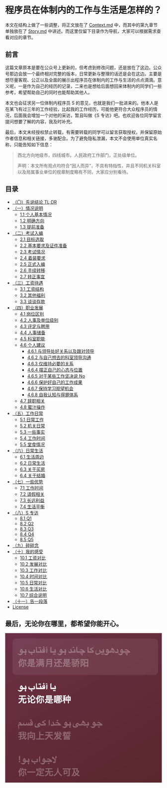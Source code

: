 # **程序员在体制内的工作与生活是怎样的？**

本文在结构上做了一些调整，将正文放在了 [Context.md](Context.md) 中，而其中的第九章节单独放在了 [Story.md](Story.md) 中讲述。而这里仅留下目录作为导航，大家可以根据需求查看对应的章节。

## 前言

这篇文章原本是要在公众号上更新的，但考虑到修改问题，还是放在了这边。公众号那边会放一个最终相对完整的版本，日常更新与整理的话还是会在这边。主要是想尽量客观、公正以及全面的展示出程序员在体制内的工作与生活的点点滴滴。意义呢，一是作为自己的经历的记录，二来也是想给后面想回来体制内的同学们一些参考，希望帮助自己的同时也能帮助其他人。

本文也会征求另一位体制内程序员 S 的意见，也就是我们一批进来的。他本人是在某飞有过三年的工作经验，比起我的工作经历，可能他更符合大众程序员的情况，后面我会增加一个对他的采访，暂且叫做《S 专访》吧。也欢迎各位同学留言提问想要了解的内容，我及时补充。

最后，本文未经授权禁止转载，有需要转载的同学可以留言获取授权，并保留原始作者信息和相关链接，多谢配合。为了避免隐私泄漏，本文不会使用单位真实名称，只能告知如下信息：

> 西北方向地级市，四线城市。人民政府工作部门，正处级单位。
>
> 声明：本文所有观点均符合“因人而异”，不具有特指性，并且不同机关科室以及局属事业单位的规章制度略有不同，大家应分别看待。

## 目录

- [（〇）先说结论 TL;DR](Context.md#〇-先说结论-tldr)
- [（一）情况说明](Context.md#一情况说明)
  - [1.1 个人基本情况](Context.md#11-个人基本情况)
  - [1.2 明确方向](Context.md#12-明确方向)
  - [1.3 提前准备](Context.md#13-提前准备)
- [（二）考试入编](Context.md#二考试入编)
  - [2.1 目标选取](Context.md#21-目标选取)
  - [2.2 基本要求及证件准备](Context.md#22-基本要求及证件准备)
  - [2.3 考试情况](Context.md#23-考试情况)
  - [2.4 着装要求](Context.md#24-着装要求)
  - [2.5 正式入编](Context.md#25-正式入编)
  - [2.6 手续转移](Context.md#26-手续转移)
  - [2.7 转正事宜](Context.md#27-转正事宜)
- [（三）工资待遇](Context.md#三工资待遇)
  - [3.1 工资结构](Context.md#31-工资结构)
  - [3.2 其他福利](Context.md#32-其他福利)
  - [3.3 谈谈存款](Context.md#33-谈谈存款)
- [（四）职业发展](Context.md#四职业发展)
  - [4.1 岗位区别](Context.md#41-岗位区别)
  - [4.2 人事及单位级别](Context.md#42-人事及单位级别)
  - [4.3 评定与聘用](Context.md#43-评定与聘用)
  - [4.4 人事储备](Context.md#44-人事储备)
  - [4.5 科室职能](Context.md#45-科室职能)
  - [4.6 个人建议](Context.md#46-个人建议)
    - [4.6.1 与领导处好关系以及跟对领导](Context.md#461-与领导处好关系以及跟对领导)
    - [4.6.2 与自己想去的科室领导沟通](Context.md#462-与自己想去的科室领导沟通)
    - [4.6.3 仅维持必要的关系](Context.md#463-仅维持必要的关系)
    - [4.6.4 摆正自己的心态与位置](Context.md#464-摆正自己的心态与位置)
    - [4.6.5 对于某些工作坚决说 No](Context.md#465-对于某些工作坚决说-No)
    - [4.6.6 保护好自己的工作成果](Context.md#466-保护好自己的工作成果)
    - [4.6.7 保持学习观望机会](Context.md#467-保持学习观望机会)
    - [4.6.8 自我认知与得罪体系](Context.md#468-自我认知与得罪体系)
  - [4.7 辞职相关](Context.md#47-辞职相关)
  - [4.8 蜜汁操作](Context.md#48-蜜汁操作)
- [（五）工作日常](Context.md#五工作日常)
  - [5.1 日常工作](Context.md#51-日常工作)
  - [5.2 机关日常](Context.md#52-机关日常)
  - [5.3 一些事实](Context.md#53-一些事实)
  - [5.4 工作时间](Context.md#54-工作时间)
  - [5.5 堂食情况](Context.md#55-堂食情况)
- [（六）日常生活](Context.md#六日常生活)
  - [6.1 生活周边](Context.md#61-生活周边)
  - [6.2 日常生活](Context.md#62-日常生活)
  - [6.3 关于买房](Context.md#63-关于买房)
  - [6.4 关于结婚](Context.md#64-关于结婚)
- [（七）一些优势](Context.md#七一些优势)
  - [7.1 工作时间](Context.md#71-工作时间)
  - [7.2 请假相关](Context.md#72-请假相关)
  - [7.3 长远利益](Context.md#73-长远利益)
  - [7.4 生活平衡](Context.md#74-生活平衡)
- [（八）S 专访](Context.md#八S-专访)
  - [8.1 Q1](Context.md#81-q1)
  - [8.2 Q2](Context.md#82-q2)
  - [8.3 Q3](Context.md#83-q3)
  - [8.4 Q4](Context.md#84-q4)
  - [8.5 Q5](Context.md#85-q5)
- [（九）碎碎念](Story.md#九碎碎念)
- [（十）我的感受](Context.md#十我的感受)
    - [10.1 工资对比](Context.md#101-工资对比)
    - [10.2 发展对比](Context.md#102-发展对比)
    - [10.3 工作对比](Context.md#103-工作对比)
    - [10.4 时间对比](Context.md#104-时间对比)
    - [10.5 日常对比](Context.md#105-日常对比)
    - [10.6 生活对比](Context.md#106-生活对比)
    - [10.7 综合说明](Context.md#107-综合说明)
- [（十一）告一段落](Context.md#十一告一段落)
- [License](Context.md#License)



## 最后，无论你在哪里，都希望你能开心。

![](https://github.com/i0Ek3/apichost/blob/main/work-and-life-in-system/sun.jpg)
